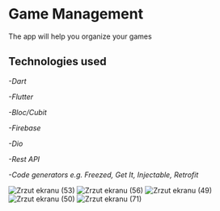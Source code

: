 <h1>Game Management</h1>

The app will help you organize your games


<h2>Technologies used</h2>

<p><em>-Dart</p></em>
<p><em>-Flutter</p></em>
<p><em>-Bloc/Cubit</p></em>
<p><em>-Firebase</p></em>
<p><em>-Dio</p></em>
<p><em>-Rest API</p></em>
<p><em>-Code generators e.g. Freezed, Get It, Injectable, Retrofit</p></em>



![Zrzut ekranu (53)](https://user-images.githubusercontent.com/119433777/223503100-34c554a1-2ae7-4647-a750-c86dcf3533ba.png)
![Zrzut ekranu (56)](https://user-images.githubusercontent.com/119433777/223503146-ef2bda86-d535-4b53-bc2b-b4cf24879a87.png)
![Zrzut ekranu (49)](https://user-images.githubusercontent.com/119433777/223276128-e96783c3-d983-4d7a-9c6b-d7e3c2e23dfd.png)
![Zrzut ekranu (50)](https://user-images.githubusercontent.com/119433777/223276132-f0329890-101a-41c7-a5c0-e15ab90e13e6.png)
![Zrzut ekranu (71)](https://user-images.githubusercontent.com/119433777/231884276-652290c3-28ce-43cb-8120-608ea89ce35a.png)

